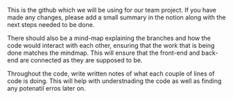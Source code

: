 This is the github which we will be using for our team project. If you have made any changes, please add a small summary in the notion along with the next steps needed to be done.

There should also be a mind-map explaining the branches and how the code would interact with each other, ensuring that the work that is being done matches the mindmap. This will ensure that the front-end and back-end are connected as they are supposed to be.

Throughout the code, write written notes of what each couple of lines of code is doing. This will help with understnading the code as well as finding any potenatil erros later on.
